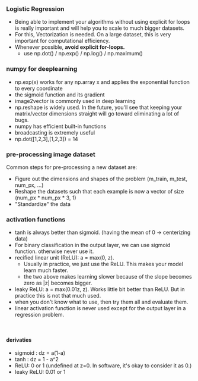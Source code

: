 ### Logistic Regression
- Being able to implement your algorithms without using explicit for loops is really important and will help you to scale to much bigger datasets.
- For this, Vectorization is needed. On a large dataset, this is very important for computational efficiency.
- Whenever possible, **avoid explicit for-loops.**
  - use np.dot() / np.exp() / np.log() / np.maximum()

### numpy for deeplearning
- np.exp(x) works for any np.array x and applies the exponential function to every coordinate
- the sigmoid function and its gradient
- image2vector is commonly used in deep learning
- np.reshape is widely used. In the future, you'll see that keeping your matrix/vector dimensions straight will go toward eliminating a lot of bugs. 
- numpy has efficient built-in functions
- broadcasting is extremely useful
- np.dot([1,2,3],[1,2,3]) = 14

### pre-processing image dataset
Common steps for pre-processing a new dataset are:  
- Figure out the dimensions and shapes of the problem (m_train, m_test, num_px, ...)
- Reshape the datasets such that each example is now a vector of size (num_px * num_px * 3, 1)
- "Standardize" the data

### activation functions
- tanh is always better than sigmoid. (having the mean of 0 -> centerizing data)
- For binary classification in the output layer, we can use sigmoid function. otherwise never use it.
- recified linear unit (ReLU): a = max(0, z). 
  - Usually in practice, we just use the ReLU. This makes your model learn much faster.
  - the two above makes learning slower because of the slope becomes zero as |z| becomes bigger.
- leaky ReLU: a = max(0.01z, z). Works little bit better than ReLU. But in practice this is not that much used.
- when you don't know what to use, then try them all and evaluate them.
- linear activation function is never used except for the output layer in a regression problem.
<br>

#### derivaties
- sigmoid : dz = a(1-a)
- tanh : dz = 1 - a^2
- ReLU: 0 or 1 (undefined at z=0. In software, it's okay to consider it as 0.)
- leaky ReLU: 0.01 or 1
